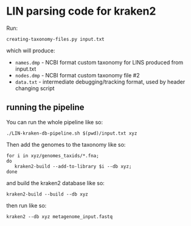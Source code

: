 # LIN parsing code for kraken2

Run:
```
creating-taxonomy-files.py input.txt
```
which will produce:
* `names.dmp` - NCBI format custom taxonomy for LINS produced from input.txt
* `nodes.dmp` - NCBI format custom taxonomy file #2
* `data.txt` - intermediate debugging/tracking format, used by header changing script

## running the pipeline

You can run the whole pipeline like so:

```
./LIN-kraken-db-pipeline.sh $(pwd)/input.txt xyz 
```

Then add the genomes to the taxonomy like so:
```
for i in xyz/genomes_taxids/*.fna;
do
   kraken2-build --add-to-library $i --db xyz;
done
```
and build the kraken2 database like so:
```
kraken2-build --build --db xyz
```
then run like so:
```
kraken2 --db xyz metagenome_input.fastq
```
